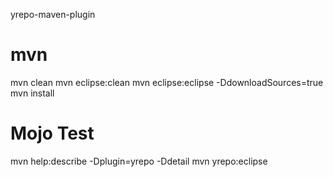 yrepo-maven-plugin

# mvn
mvn clean
mvn eclipse:clean
mvn eclipse:eclipse -DdownloadSources=true
mvn install

# Mojo Test
mvn help:describe -Dplugin=yrepo -Ddetail
mvn yrepo:eclipse

